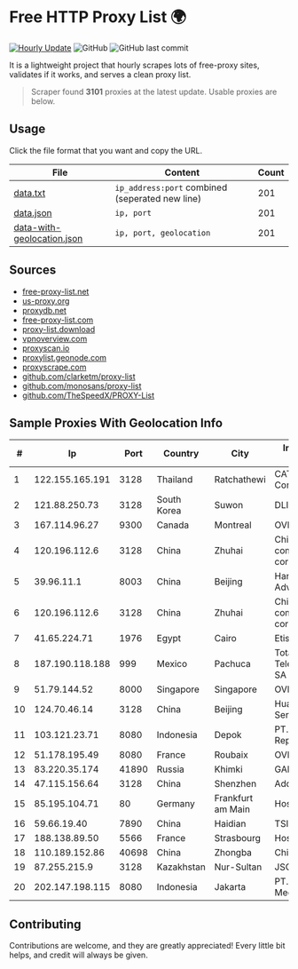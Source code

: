
# Free HTTP Proxy List 🌍

[![Hourly Update](https://github.com/mertguvencli/http-proxy-list/actions/workflows/main.yml/badge.svg?branch=main)](https://github.com/mertguvencli/http-proxy-list/actions/workflows/main.yml)
![GitHub](https://img.shields.io/github/license/mertguvencli/http-proxy-list)
![GitHub last commit](https://img.shields.io/github/last-commit/mertguvencli/http-proxy-list)

It is a lightweight project that hourly scrapes lots of free-proxy sites, validates if it works, and serves a clean proxy list.


> Scraper found **3101** proxies at the latest update. Usable proxies are below.

## Usage

Click the file format that you want and copy the URL.


|File|Content|Count|
|----|-------|-----|
|[data.txt](https://raw.githubusercontent.com/mertguvencli/http-proxy-list/main/proxy-list/data.txt)|`ip_address:port` combined (seperated new line)|201|
|[data.json](https://raw.githubusercontent.com/mertguvencli/http-proxy-list/main/proxy-list/data.json)|`ip, port`|201|
|[data-with-geolocation.json](https://raw.githubusercontent.com/mertguvencli/http-proxy-list/main/proxy-list/data-with-geolocation.json)|`ip, port, geolocation`|201|

## Sources

* [free-proxy-list.net](https://free-proxy-list.net)
* [us-proxy.org](https://www.us-proxy.org)
* [proxydb.net](http://proxydb.net)
* [free-proxy-list.com](https://free-proxy-list.com/?page=&port=&type%5B%5D=http&type%5B%5D=https&up_time=0&search=Search)
* [proxy-list.download](https://www.proxy-list.download/HTTP)
* [vpnoverview.com](https://vpnoverview.com/privacy/anonymous-browsing/free-proxy-servers)
* [proxyscan.io](https://www.proxyscan.io)
* [proxylist.geonode.com](https://proxylist.geonode.com/api/proxy-list?limit=300&page=1&sort_by=lastChecked&sort_type=desc&protocols=http,https)
* [proxyscrape.com](https://api.proxyscrape.com/v2/?request=displayproxies&protocol=http&timeout=10000&country=all&ssl=all&anonymity=all)
* [github.com/clarketm/proxy-list](https://raw.githubusercontent.com/clarketm/proxy-list/master/proxy-list-raw.txt)
* [github.com/monosans/proxy-list](https://raw.githubusercontent.com/monosans/proxy-list/main/proxies/http.txt)
* [github.com/TheSpeedX/PROXY-List](https://raw.githubusercontent.com/TheSpeedX/PROXY-List/master/http.txt)


## Sample Proxies With Geolocation Info

|#|Ip|Port|Country|City|Internet Service Provider|
|-|--|----|-------|----|-------------------------|
|1|122.155.165.191|3128|Thailand|Ratchathewi|CAT Telecom Public Company Limited|
|2|121.88.250.73|3128|South Korea|Suwon|DLIVE|
|3|167.114.96.27|9300|Canada|Montreal|OVH SAS|
|4|120.196.112.6|3128|China|Zhuhai|China Mobile communications corporation|
|5|39.96.11.1|8003|China|Beijing|Hangzhou Alibaba Advertising Co|
|6|120.196.112.6|3128|China|Zhuhai|China Mobile communications corporation|
|7|41.65.224.71|1976|Egypt|Cairo|Etisalat Misr|
|8|187.190.118.188|999|Mexico|Pachuca|Total Play Telecomunicaciones SA De CV|
|9|51.79.144.52|8000|Singapore|Singapore|OVH SAS|
|10|124.70.46.14|3128|China|Beijing|Huawei Cloud Service data center|
|11|103.121.23.71|8080|Indonesia|Depok|PT. Eka Mas Republik|
|12|51.178.195.49|8080|France|Roubaix|OVH SAS|
|13|83.220.35.174|41890|Russia|Khimki|GARS-Block1|
|14|47.115.156.64|3128|China|Shenzhen|Addresses CNNIC|
|15|85.195.104.71|80|Germany|Frankfurt am Main|Host Europe GmbH|
|16|59.66.19.40|7890|China|Haidian|TSINGHUA|
|17|188.138.89.50|5566|France|Strasbourg|Host Europe GmbH|
|18|110.189.152.86|40698|China|Zhongba|Chinanet|
|19|87.255.215.9|3128|Kazakhstan|Nur-Sultan|JSC Transtelecom|
|20|202.147.198.115|8080|Indonesia|Jakarta|PT. MNC Kabel Mediacom|



## Contributing

Contributions are welcome, and they are greatly appreciated! Every
little bit helps, and credit will always be given.


